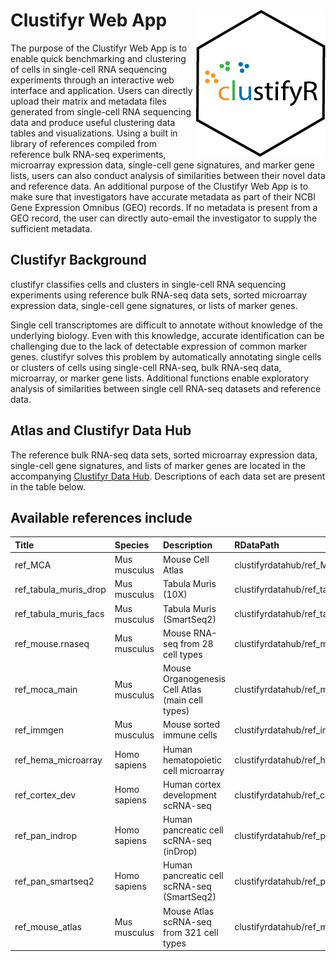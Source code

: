 # Clustifyr Web App <img src="logo.png" align="right">
The purpose of the Clustifyr Web App is to enable quick benchmarking and clustering of cells in single-cell RNA sequencing experiments through an interactive web interface and application. Users can directly upload their matrix and metadata files generated from single-cell RNA sequencing data and produce useful clustering data tables and visualizations. Using a built in library of references compiled from reference bulk RNA-seq experiments, microarray expression data, single-cell gene signatures, and marker gene lists, users can also conduct analysis of similarities between their novel data and reference data. An additional purpose of the Clustifyr Web App is to make sure that investigators have accurate metadata as part of their NCBI Gene Expression Omnibus (GEO) records. If no metadata is present from a GEO record, the user can directly auto-email the investigator to supply the sufficient metadata.

## Clustifyr Background
clustifyr classifies cells and clusters in single-cell RNA sequencing
experiments using reference bulk RNA-seq data sets, sorted microarray
expression data, single-cell gene signatures, or lists of marker genes.

Single cell transcriptomes are difficult to annotate without knowledge
of the underlying biology. Even with this knowledge, accurate
identification can be challenging due to the lack of detectable
expression of common marker genes. clustifyr solves this problem by
automatically annotating single cells or clusters of cells using
single-cell RNA-seq, bulk RNA-seq data, microarray, or marker gene
lists. Additional functions enable exploratory analysis of similarities
between single cell RNA-seq datasets and reference data.

## Atlas and Clustifyr Data Hub
The reference bulk RNA-seq data sets, sorted microarray
expression data, single-cell gene signatures, and lists of marker genes
are located in the accompanying [Clustifyr Data Hub](https://github.com/rnabioco/clustifyrdatahub).
Descriptions of each data set are present in the table below. 

## Available references include

| Title                    | Species      | Description                                      | RDataPath                                     | BiocVersion | Genome | SourceType | SourceUrl                                                                                            |
| :----------------------- | :----------- | :----------------------------------------------- | :-------------------------------------------- | ----------: | :----- | :--------- | :--------------------------------------------------------------------------------------------------- |
| ref\_MCA                 | Mus musculus | Mouse Cell Atlas                                 | clustifyrdatahub/ref\_MCA.rda                 |        3.12 | mm10   | Zip        | <https://ndownloader.figshare.com/files/10756795>                                                    |
| ref\_tabula\_muris\_drop | Mus musculus | Tabula Muris (10X)                               | clustifyrdatahub/ref\_tabula\_muris\_drop.rda |        3.12 | mm10   | Zip        | <https://ndownloader.figshare.com/articles/5821263>                                                  |
| ref\_tabula\_muris\_facs | Mus musculus | Tabula Muris (SmartSeq2)                         | clustifyrdatahub/ref\_tabula\_muris\_facs.rda |        3.12 | mm10   | Zip        | <https://ndownloader.figshare.com/articles/5821263>                                                  |
| ref\_mouse.rnaseq        | Mus musculus | Mouse RNA-seq from 28 cell types                 | clustifyrdatahub/ref\_mouse.rnaseq.rda        |        3.12 | mm10   | RDA        | <https://github.com/dviraran/SingleR/tree/master/data>                                               |
| ref\_moca\_main          | Mus musculus | Mouse Organogenesis Cell Atlas (main cell types) | clustifyrdatahub/ref\_moca\_main.rda          |        3.12 | mm10   | RDA        | <https://oncoscape.v3.sttrcancer.org/atlas.gs.washington.edu.mouse.rna/downloads>                    |
| ref\_immgen              | Mus musculus | Mouse sorted immune cells                        | clustifyrdatahub/ref\_immgen.rda              |        3.12 | mm10   | RDA        | <https://github.com/dviraran/SingleR/tree/master/data>                                               |
| ref\_hema\_microarray    | Homo sapiens | Human hematopoietic cell microarray              | clustifyrdatahub/ref\_hema\_microarray.rda    |        3.12 | hg38   | TXT        | <https://ftp.ncbi.nlm.nih.gov/geo/series/GSE24nnn/GSE24759/matrix/GSE24759_series_matrix.txt.gz>     |
| ref\_cortex\_dev         | Homo sapiens | Human cortex development scRNA-seq               | clustifyrdatahub/ref\_cortex\_dev.rda         |        3.12 | hg38   | TSV        | <https://cells.ucsc.edu/cortex-dev/exprMatrix.tsv.gz>                                                |
| ref\_pan\_indrop         | Homo sapiens | Human pancreatic cell scRNA-seq (inDrop)         | clustifyrdatahub/ref\_pan\_indrop.rda         |        3.12 | hg38   | RDA        | <https://scrnaseq-public-datasets.s3.amazonaws.com/scater-objects/baron-human.rds>                   |
| ref\_pan\_smartseq2      | Homo sapiens | Human pancreatic cell scRNA-seq (SmartSeq2)      | clustifyrdatahub/ref\_pan\_smartseq2.rda      |        3.12 | hg38   | RDA        | <https://scrnaseq-public-datasets.s3.amazonaws.com/scater-objects/segerstolpe.rds>                   |
| ref\_mouse\_atlas        | Mus musculus | Mouse Atlas scRNA-seq from 321 cell types        | clustifyrdatahub/ref\_mouse\_atlas.rda        |        3.12 | mm10   | RDA        | <https://github.com/rnabioco/scRNA-seq-Cell-Ref-Matrix/blob/master/atlas/musMusculus/MouseAtlas.rda> |
